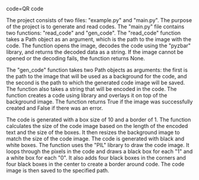 code=QR code

The project consists of two files: "example.py" and "main.py". The purpose of the project is to generate and read codes. The "main.py" file contains two functions: "read_code" and "gen_code". The "read_code" function takes a Path object as an argument, which is the path to the image with the code. The function opens the image, decodes the code using the "pyzbar" library, and returns the decoded data as a string. If the image cannot be opened or the decoding fails, the function returns None.

The "gen_code" function takes two Path objects as arguments: the first is the path to the image that will be used as a background for the code, and the second is the path to which the generated code image will be saved. The function also takes a string that will be encoded in the  code. The function creates a  code using library and overlays it on top of the background image. The function returns True if the image was successfully created and False if there was an error.

The code is generated with a box size of 10 and a border of 1. The function calculates the size of the  code image based on the length of the encoded text and the size of the boxes. It then resizes the background image to match the size of the  code image.
The  code is generated with black and white boxes. The function uses the "PIL" library to draw the  code image. It loops through the pixels in the code and draws a black box for each "1" and a white box for each "0". It also adds four black boxes in the corners and four black boxes in the center to create a border around  code. The  code image is then saved to the specified path. 
